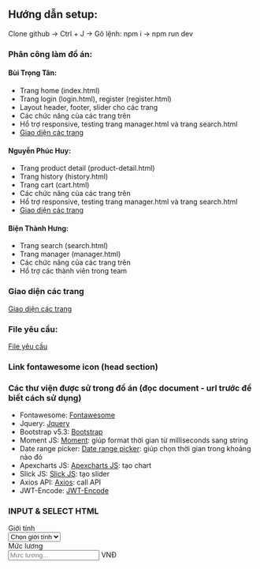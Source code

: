 ## Hướng dẫn setup:
Clone github -> Ctrl + J -> Gõ lệnh: npm i -> npm run dev

### Phân công làm đồ án:
#### Bùi Trọng Tân:
- Trang home (index.html)
- Trang login (login.html), register (register.html)
- Layout header, footer, slider cho các trang
- Các chức năng của các trang trên
- Hổ trợ responsive, testing trang manager.html và trang search.html
- [Giao diện các trang](https://www.youtube.com/watch?v=yhZoDaRvMKU)

#### Nguyễn Phúc Huy:
- Trang product detail (product-detail.html)
- Trang history (history.html)
- Trang cart (cart.html)
- Các chức năng của các trang trên
- Hổ trợ responsive, testing trang manager.html và trang search.html
- [Giao diện các trang](https://www.youtube.com/watch?v=CSpDKQVtL-0)

#### Biện Thành Hưng:
- Trang search (search.html)
- Trang manager (manager.html)
- Các chức năng của các trang trên
- Hổ trợ các thành viên trong team

### Giao diện các trang
[Giao diện các trang](https://youtu.be/FE4VlYgMTtw)

### File yêu cầu:
[File yêu cầu](https://drive.google.com/file/d/1R2tvxt6AeK8oCwhFeB8jQKgGwn1vFdWv/view?usp=sharing)

### Link fontawesome icon (head section)
<script src="https://kit.fontawesome.com/10c30652a2.js" crossorigin="anonymous"></script>

### Các thư viện được sử trong đồ án (đọc document - url trước để biết cách sử dụng)
- Fontawesome: [Fontawesome](https://fontawesome.com/icons)
- Jquery: [Jquery](https://www.w3schools.com/jquery/jquery_ref_overview.asp)
- Bootstrap v5.3: [Bootstrap](https://getbootstrap.com/docs/5.3/getting-started/introduction/)
- Moment JS: [Moment](https://momentjs.com/): giúp format thời gian từ milliseconds sang string
- Date range picker: [Date range picker](https://www.daterangepicker.com/): giúp chọn thời gian trong khoảng nào đó
- Apexcharts JS: [Apexcharts JS](https://apexcharts.com/javascript-chart-demos/): tạo chart
- Slick JS: [Slick JS](https://kenwheeler.github.io/slick/): tạo slider
- Axios API: [Axios](https://github.com/axios/axios): call API
- JWT-Encode: [JWT-Encode](https://www.npmjs.com/package/jwt-encode)

### INPUT & SELECT HTML
<div class="select_container">
  <label for="gender-employee-create" class="label">Giới tính</label>
  <div class="select">
    <select name="" id="gender-employee-create" rules="required">
      <option value="" hidden selected>Chọn giới tính</option>
      <option value="1">Nam</option>
      <option value="0">Nữ</option>
    </select>
  </div>
  <span class="text-danger mb-1 error"></span>
</div>
<div class="input_container">
  <label for="salary-employee-create" class="label">Mức lương</label>
  <div class="input">
    <input
      id="salary-employee-create"
      type="text"
      placeholder="Mức lương..."
      rules="required|positive"
    />
    VNĐ
  </div>
  <span class="text-danger mb-1 error"></span>
</div>